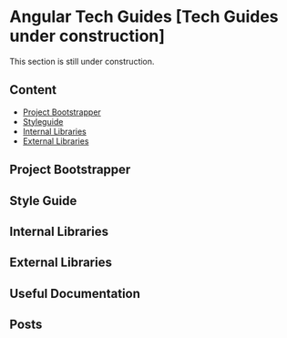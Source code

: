 # Angular Tech Guides [Tech Guides under construction]
This section is still under construction. 

## Content

- [Project Bootstrapper](#project-bootstrapper)
- [Styleguide](#style-guide)
- [Internal Libraries](#internal-libraries)
- [External Libraries](#external-libraries)

## Project Bootstrapper

## Style Guide

## Internal Libraries

## External Libraries

## Useful Documentation

## Posts
